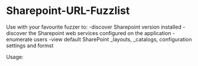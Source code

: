 # Sharepoint-URL-Fuzzlist

Use with your favourite fuzzer to:
-discover Sharepoint version installed
-discover the Sharepoint web services configured on the application
-enumerate users
-view default SharePoint _layouts, _catalogs, configuration settings and formst


Usage:
